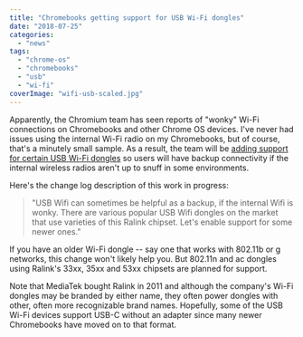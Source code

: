 ```yaml
---
title: "Chromebooks getting support for USB Wi-Fi dongles"
date: "2018-07-25"
categories: 
  - "news"
tags: 
  - "chrome-os"
  - "chromebooks"
  - "usb"
  - "wi-fi"
coverImage: "wifi-usb-scaled.jpg"
---
```


Apparently, the Chromium team has seen reports of "wonky" Wi-Fi connections on Chromebooks and other Chrome OS devices. I've never had issues using the internal Wi-Fi radio on my Chromebooks, but of course, that's a minutely small sample. As a result, the team will be [adding support for certain USB Wi-Fi dongles](https://chromium-review.googlesource.com/c/chromiumos/third_party/kernel/+/1149450) so users will have backup connectivity if the internal wireless radios aren't up to snuff in some environments.

Here's the change log description of this work in progress:

> "USB Wifi can sometimes be helpful as a backup, if the internal Wifi is wonky. There are various popular USB Wifi dongles on the market that use varieties of this Ralink chipset. Let's enable support for some newer ones."

If you have an older Wi-Fi dongle -- say one that works with 802.11b or g networks, this change won't likely help you. But 802.11n and ac dongles using Ralink's 33xx, 35xx and 53xx chipsets are planned for support.

Note that MediaTek bought Ralink in 2011 and although the company's Wi-Fi dongles may be branded by either name, they often power dongles with other, often more recognizable brand names. Hopefully, some of the USB Wi-Fi devices support USB-C without an adapter since many newer Chromebooks have moved on to that format.
